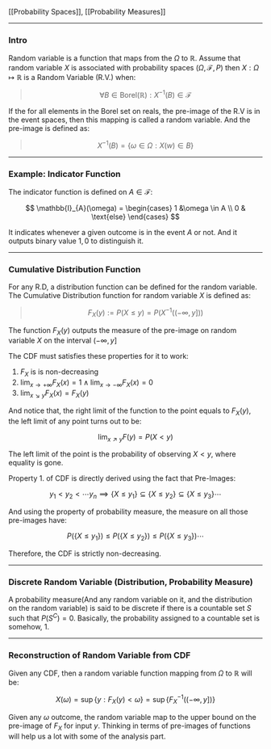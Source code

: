 [[Probability Spaces]], [[Probability Measures]]


---
### **Intro**

Random variable is a function that maps from the $\Omega$ to $\mathbb{R}$. Assume that random variable $X$ is associated with probability spaces $(\Omega, \mathcal{F}, P)$ then $X:\Omega \mapsto \mathbb{R}$ is a Random Variable (R.V.) when: 

> $$
> \forall B\in \text{Borel}(\mathbb{R}): X^{-1}(B) \in \mathcal{F}
> $$

If the for all elements in the Borel set on reals, the pre-image of the R.V is in the event spaces, then this mapping is called a random variable. And the pre-image is defined as: 

> $$
> X^{-1}(B) = \{\omega \in \Omega: X(w) \in B\}
> $$

---
### **Example: Indicator Function**

The indicator function is defined on $A\in \mathcal{F}$: 

$$
\mathbb{I}_{A}(\omega) = \begin{cases}
    1 &\omega \in A
    \\
    0 & \text{else}
\end{cases}
$$

It indicates whenever a given outcome is in the event $A$ or not. And it outputs binary value $1, 0$ to distinguish it. 


---
### **Cumulative Distribution Function**

For any R.D, a distribution function can be defined for the random variable. The Cumulative Distribution function for random variable $X$ is defined as: 

> $$
> F_{X}(y) := P(X \le y) = P(X^{-1}((-\infty, y]))
> $$

The function $F_X(y)$ outputs the measure of the pre-image on random variable $X$ on the interval $(-\infty, y]$

The CDF must satisfies these properties for it to work: 

1. $F_X$ is  is non-decreasing 
2. $\lim_{x\rightarrow + \infty} F_X(x) = 1 \wedge \lim_{x\rightarrow -\infty}F_X(x) = 0$
3. $\lim_{x\searrow y}F_X(x) = F_X(y)$

And notice that, the right limit of the function to the point equals to $F_X(y)$, the left limit of any point turns out to be: 

$$
\lim_{x\nearrow y}F(y) = P(X < y)
$$

The left limit of the point is the probability of observing $X < y$, where equality is gone. 

Property 1. of CDF is directly derived using the fact that Pre-Images: 

$$
y_1 < y_2< \cdots y_n \implies \{X\le y_1\}\subseteq \{X\le y_2\} \subseteq\{X\le y_3\}\cdots
$$

And using the property of probability measure, the measure on all those pre-images have: 

$$
P(\{X\le y_1\})\le P(\{X\le y_2\}) \le P(\{X \le y_3\}) \cdots
$$

Therefore, the CDF is strictly non-decreasing. 


---
### **Discrete Random Variable (Distribution, Probability Measure)**

A probability measure(And any random variable on it, and the distribution on the random variable) is said to be discrete if there is a countable set $S$ such that $P(S^C) = 0$. Basically, the probability assigned to a countable set is somehow, $1$. 



---
### **Reconstruction of Random Variable from CDF**

Given any CDF, then a random variable function mapping from $\Omega$ to $\mathbb{R}$ will be: 

$$
X(\omega) = \sup\{y : F_X(y) < \omega\} = \sup\{
        F^{-1}_X\left((-\infty, y]\right)
    \}
$$

Given any $\omega$ outcome, the random variable map to the upper bound on the pre-image of $F_X$ for input $y$. Thinking in terms of pre-images of functions will help us a lot with some of the analysis part. 


